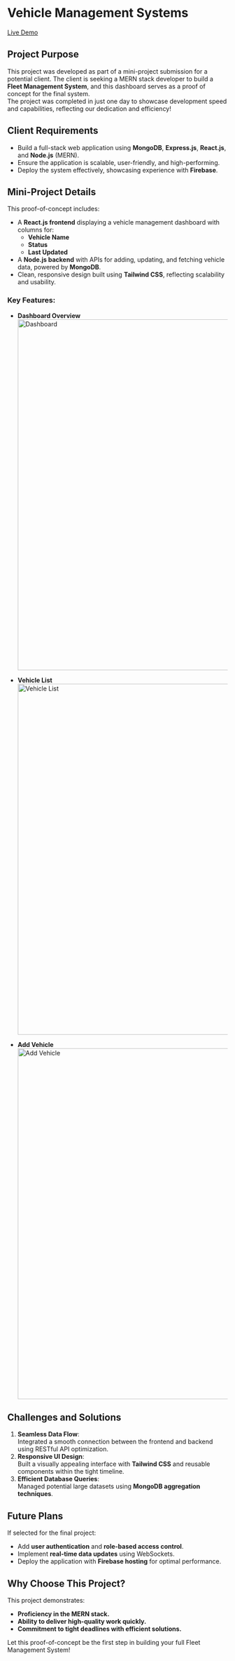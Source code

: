 # Vehicle Management Systems

<a href="https://vehicle-management-system-beta.vercel.app/" target="_blank">Live Demo</a>

## Project Purpose
This project was developed as part of a mini-project submission for a potential client. The client is seeking a MERN stack developer to build a **Fleet Management System**, and this dashboard serves as a proof of concept for the final system.  
The project was completed in just one day to showcase development speed and capabilities, reflecting our dedication and efficiency!

## Client Requirements
- Build a full-stack web application using **MongoDB**, **Express.js**, **React.js**, and **Node.js** (MERN).
- Ensure the application is scalable, user-friendly, and high-performing.
- Deploy the system effectively, showcasing experience with **Firebase**.

## Mini-Project Details
This proof-of-concept includes:
- A **React.js frontend** displaying a vehicle management dashboard with columns for:
  - **Vehicle Name**
  - **Status**
  - **Last Updated**
- A **Node.js backend** with APIs for adding, updating, and fetching vehicle data, powered by **MongoDB**.
- Clean, responsive design built using **Tailwind CSS**, reflecting scalability and usability.

### Key Features:
- **Dashboard Overview**  
  <a href="https://vehicle-management-system-beta.vercel.app/" target="_blank">
    <img src="https://github.com/user-attachments/assets/79c10ad4-5ada-49fa-89ca-c4465afd9a95" target="_blank" alt="Dashboard" style="width:800px;height:auto;">
  </a>

- **Vehicle List**  
  <a href="https://vehicle-management-system-beta.vercel.app/vechiles" target="_blank">
    <img src="https://github.com/user-attachments/assets/4340a901-a886-4ce1-b4fa-a1ab5f558dbe" target="_blank" alt="Vehicle List" style="width:800px;height:auto;">
  </a>

- **Add Vehicle**  
  <a href="https://vehicle-management-system-beta.vercel.app/add-vechile" target="_blank">
    <img src="https://github.com/user-attachments/assets/810a665c-05a4-4b05-ba52-32f81026c440" target="_blank" alt="Add Vehicle" style="width:800px;height:auto;">
  </a>

## Challenges and Solutions
1. **Seamless Data Flow**:  
   Integrated a smooth connection between the frontend and backend using RESTful API optimization.
2. **Responsive UI Design**:  
   Built a visually appealing interface with **Tailwind CSS** and reusable components within the tight timeline.
3. **Efficient Database Queries**:  
   Managed potential large datasets using **MongoDB aggregation techniques**.

## Future Plans
If selected for the final project:
- Add **user authentication** and **role-based access control**.
- Implement **real-time data updates** using WebSockets.
- Deploy the application with **Firebase hosting** for optimal performance.

## Why Choose This Project?
This project demonstrates:
- **Proficiency in the MERN stack.**
- **Ability to deliver high-quality work quickly.**
- **Commitment to tight deadlines with efficient solutions.**  

Let this proof-of-concept be the first step in building your full Fleet Management System!
